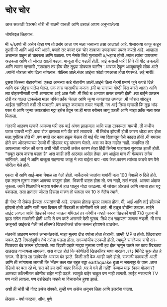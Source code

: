 # चोर चोर

आज सकाळी पेपरमधे चोरी ची बातमी वाचली आणि ठरवलं आपण अनुभवलेल्या

चोर्यांबद्दल लिहायचं.

मी ५/६वर्षा ची असेन तेव्हा पण तो प्रसंग आत्ता पण मला जसाच्या तसा आठवतो आहे. शेजारच्या काकू कडून दुपारी मी आणि आई घरी आलो, बघतो तर काय! एक चोर दरवाजा उघडायचा प्रयत्न करतो आहे. आम्हाला अचानक पाहून तो घाबरला आणि पळाला. पण नेमके तिथे गुलाबाची ४/५झाड होती .त्यांत त्यांचा पायजामा अडकला आणि तो जोरात खाली पडला. बाजूला वीट पडली होती. आई कसली भारी! तिने ती वीट उचलली आणि त्याला म्हणाली ,'उठलास तर हीच वीट तुझ्या डोक्यात घालीन '.आवाज ऐकून आजूबाजूचे लोक आले .त्यांनी चोराला चोप दिला चांगलाच. पोलिस आले.नंतर आईचा फोटो पणआला होता पेपरमधे. लई भारी!!

दुसरा किस्सा बोहारणीचा! एकदा आमच्या कडे बोहारीण आली.आईने तिला नेहमी प्रमाणे जुने कपडे दिले आणि एक छोट्टस पातेल घेतल. एक तास घासाघीस करून .(मी या सगळ्या गोष्टी मिस करते आता) आणि त्या बोहारणीसाठी पाणी आणायला आई आत गेली .मी तिथे च अभ्यास करत बसली होती .त्या बाईने पटकन दोरी वर वाळत टाकलेला माझा नविन फ्राँक घेतला आणि जुन्या कपड्यात लपवला .मी जोरात ओरडून आईला सांगितले तशी ती घाबरली .पण कबूल करायला तयार नव्हती. मग आई तिला म्हणाली कि तुझ भांड परत घे आणि जुन्या कपड्यांचा गठ्ठा इथेच ठेवून जा.ही मात्रा  बरोब्बर  लागू पडली आणि  माझा फ्राँक  मला परत मिळाला.

नंतरची आठवण म्हणजे आमच्या घरी एक बाई अंगण झाडायला आणि सडा टाकायला यायची .ती कधीच घरात यायची नाही .बाबा रोज दाराच्या मागे पँट शर्ट लावायचे .  मी तिथेच झोपली होती कारण थोडा ताप होता मला.गुगींतच होते मी .पण बघते तर काय हळूच येऊन ती बाई पँट च्या खिशातून पैसे काढत होती .मी बघतच होते पण ओरडण्याच्या ऐवजी मी तोंडावर घट्ट  पांघरुण घेतले. अस का केल माहीत नाही. कदाचित ती आपल्याला मारेल की काय अशी भीती वाटली असेल कारण तेव्हा हिंदी सिनेमा  पाहायला सुरुवात झाली होती. "सबूत खत्म करना पडता है" अस काही तरी आठवल असेल तेव्हा .पण आईला मात्र ती गेल्यावर लगेच सांगितले. आई ने आणि बाजूला राहणाऱ्या काकू ने त्या बाईला बाय -बाय केल.कारण त्यांच्या कडचे पण पैसे चोरीला गेले होते.
         
एकदा मी आणि आई-बाबा नेपाळ ला गेलो होतो. मार्केटमधे जातांना बाबांनी मला 100 नेपाळी रु दिले होते. एक लहान मुलगा सतत आमच्या बाजूला होता. भिकारी वाटत होता तो. पण नाही, तसं नव्हतं. आमचा अंदाज चुकला. त्यांने शिताफीने माझ्या पर्समध्ये हात घालून नोटा काढल्या. मी जोरात ओरडले  आणि त्याचा हात घट्ट पकडला. तसा हाताला जोरात हिसडा मारुन तो पळाला पण 10 रु नेलेच त्याने.      

ही गोष्ट मी सेकंड ईयरला असतांनाची आहे. उन्हाळा होताह कूलर लावला होता. मी, आई आणि ताई हाँलमधे झोपलो होतो आणि रात्री मला दिसल की खिडकी त कोणीतरी उभे आहे. मी हळूच दोघींना उठवल. ताईने लाईट लावला आणि खिडकी जवळ जाऊन बघितलं तर कोणीच नव्हते कारण खिडकी पाशी 7/8 गुलाबाची झाड रांगेत लावलेली होती आणि ते पण काटे असणारे देशी गुलाब. तिथे उभ राहायला जागाच नव्हती. मी मात्र अजूनही आईकडे गेली की हाँलमधे खिडकीकडे डोक करून झोपायचे टाळतेच.

नंतरची आठवण म्हणजे लग्नानंतरची. माझा मुलगा दीड वर्षाचा होता तेव्हाची. आम्ही MP त होतो. छिंदवाड्या जवळ.2/3 दिवसांपूर्वीच  तेथे दरोडा पडला होता. सगळ्यांचीच टरकली होती. त्यामुळे सगळेजण रात्री दार-खिडक्या बंद करून झोपायचो. त्या दिवशी पहाटे माझ्या मुलाला पाणी हव होत म्हणून उठले तर काय खिडक्या खडखड वाजायला लागल्या. अस वाटत होतं कि कोणीतरी खिडकीवर थापा मारतय .२/३ मिनिटे सुरू होत हे सगळ. मी हेमंत ला उठवेपर्यंत आवाज बंद झाले. किती तरी वेळ आम्ही जागे होतो. सकाळी कामवाली आली आणि ती सांगायला लागली कि 'मँडम कल रात बहुत बड्डा earthquake हुआ न जबलपूर के पास .आज रेडिओ पर बता रहे थे. रात को हम सभी बाहर निकले .घर मे गये ही नहीं!' कप्पाळ माझ !काय बोलणार?आमच्या काँलनीतल कोणीच बाहेर नाही पडले. त्यामुळे बाहेर चाहूल पण नाही लागली. लाईट नसल्याने TV पण नाही लावला. पण दरोडेखोर नव्हते या विचारानेच हुश्श झाले.

अशी ही चोरी ची गोष्ट इथेच संपवते. तुम्ही पण असेच अनुभव लिहा आणि इतरांना पाठवा.

लेखक - वर्षा फाटक, औंध, पुणे
